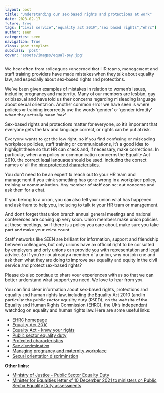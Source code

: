 ```yaml
---
layout: post
title: "Understanding our sex-based rights and protections at work"
date: 2023-02-17
future: true
tags: ["civil service","equality act 2010","sex based rights","ehrc"]
author: seen
categories: seen
navigation: True
class: post-template
subclass: 'post'
cover: 'assets/images/equal-pay.jpg'
---
```


We hear often from colleagues concerned that HR teams, management and staff training providers have made mistakes when they talk about equality law, and especially about sex-based rights and protections. 

We’ve been given examples of mistakes in relation to women’s issues, including pregnancy and maternity.  Many of our members are lesbian, gay or bisexual and have told us their concerns regarding misleading language about sexual orientation.  Another common error we have seen is where policies or training incorrectly use the words ‘gender’ or ‘gender identity’ when they actually mean ‘sex’.

Sex-based rights and protections matter for everyone, so it’s important that everyone gets the law and language correct, or rights can be put at risk. 

Everyone wants to get the law right, so if you find confusing or misleading workplace policies, staff training or communications, it’s a good idea to highlight these so that HR can check and, if necessary, make corrections.  In particular, when any policy or communication concerns the Equality Act 2010, the correct legal language should be used, including the correct names of all the [nine protected characteristics](https://www.equalityhumanrights.com/en/equality-act/protected-characteristics).

You don’t need to be an expert to reach out to your HR team and management if you think something has gone wrong in a workplace policy, training or communication. Any member of staff can set out concerns and ask them for a chat. 

If you belong to a union, you can also tell your union what has happened and ask them to help you, including to talk to your HR team or management. 

And don’t forget that union branch annual general meetings and national conferences are coming up very soon. Union members make union policies at these meetings, so if there is a policy you care about, make sure you take part and make your voice count. 

Staff networks like SEEN are brilliant for information, support and friendship between colleagues, but only unions have an official right to be consulted by employers and only unions can provide you with representation and legal advice. So if you’re not already a member of a union, why not join one and ask them what they are doing to improve sex equality and equity in the civil service and protect sex-based rights?

Please do also continue to [share your experiences with us](/contact/) so that we can better understand what support you need. We love to hear from you.

You can find clear information about sex-based rights, protections and equality and human rights law, including the Equality Act 2010 (and in particular the public sector equality duty (PSED), on the website of the Equality and Human Rights Commission (EHRC), the UK’s independent watchdog on equality and human rights law. Here are some useful links:

- [EHRC homepage](https://www.equalityhumanrights.com/en)
- [Equality Act 2010](https://www.equalityhumanrights.com/en/equality-act/equality-act-2010)
- [Equality Act - know your rights](https://www.equalityhumanrights.com/en/equality-act/know-your-rights)
- [Public sector equality duty](https://www.equalityhumanrights.com/en/advice-and-guidance/public-sector-equality-duty)
- [Protected characteristics](https://www.equalityhumanrights.com/en/equality-act/protected-characteristics)
- [Sex discrimination](https://www.equalityhumanrights.com/en/advice-and-guidance/sex-discrimination)
- [Managing pregnancy and maternity workplace](https://www.equalityhumanrights.com/en/our-work/managing-pregnancy-and-maternity-workplace)
- [Sexual orientation discrimination](https://www.equalityhumanrights.com/en/advice-and-guidance/sexual-orientation-discrimination)

**Other links:**
- [Ministry of Justice - Public Sector Equality Duty](https://www.gov.uk/government/publications/public-sector-equality-duty)
- [Minister for Equalities letter of 10 December 2021 to ministers on Public Sector Equality Duty assessments](https://www.gov.uk/government/publications/letter-to-ministers-on-public-sector-equality-duty-assessments/letter-to-ministers-on-public-sector-equality-duty-assessments)

